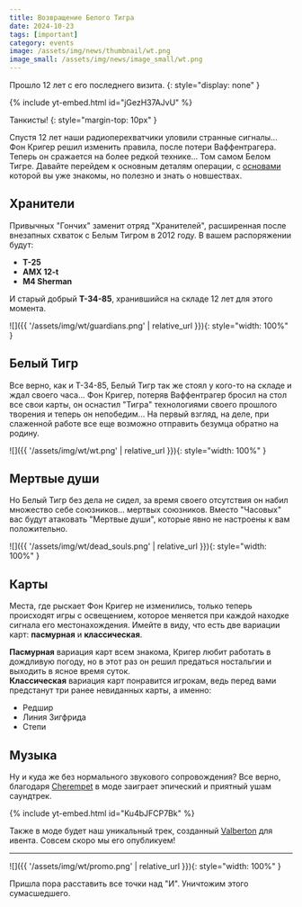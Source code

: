 ```yaml
---
title: Возвращение Белого Тигра
date: 2024-10-23
tags: [important]
category: events
image: /assets/img/news/thumbnail/wt.png
image_small: /assets/img/news/image_small/wt.png
---
```


Прошло 12 лет с его последнего визита.
{: style="display: none" }

{% include yt-embed.html id="jGezH37AJvU" %}

Танкисты!
{: style="margin-top: 10px" }

Спустя 12 лет наши радиоперехватчики уловили странные сигналы... Фон Кригер решил изменить правила, после потери Ваффентрагера. Теперь он сражается на более редкой технике... Том самом Белом Тигре. Давайте перейдем к основным деталям операции, с [основами](https://tanki.su/ru/content/guide/game-events-rules/waffentrager/) которой вы уже знакомы, но полезно и знать о новшествах.

## Хранители

Привычных "Гончих" заменит отряд "Хранителей", расширенная после внезапных схваток с Белым Тигром в 2012 году. В вашем распоряжении будут:

- **T-25**
- **AMX 12-t**
- **M4 Sherman**

И старый добрый **Т-34-85**, хранившийся на складе 12 лет для этого момента.

![]({{ '/assets/img/wt/guardians.png' | relative_url }}){: style="width: 100%" }

## Белый Тигр

Все верно, как и Т-34-85, Белый Тигр так же стоял у кого-то на складе и ждал своего часа... Фон Кригер, потеряв Ваффентрагер бросил на стол все свои карты, он оснастил "Тигра" технологиями своего прошлого творения и теперь он непобедим... На первый взгляд, на деле, при слаженной работе все еще возможно отправить безумца обратно на родину.

![]({{ '/assets/img/wt/wt.png' | relative_url }}){: style="width: 100%" }

## Мертвые души

Но Белый Тигр без дела не сидел, за время своего отсутствия он набил множество себе союзников... мертвых союзников. Вместо "Часовых" вас будут атаковать "Мертвые души", которые явно не настроены к вам положительно.

![]({{ '/assets/img/wt/dead_souls.png' | relative_url }}){: style="width: 100%" }

## Карты

Места, где рыскает Фон Кригер не изменились, только теперь происходят игры с освещением, которое меняется при каждой находке сигнала его местонахождения. Имейте в виду, что есть две вариации карт: **пасмурная** и **классическая**.

**Пасмурная** вариация карт всем знакома, Кригер любит работать в дождливую погоду, но в этот раз он решил предаться ностальгии и выходить в ясное время суток.  
**Классическая** вариация карт понравится игрокам, ведь перед вами предстанут три ранее невиданных карты, а именно:

- Редшир
- Линия Зигфрида
- Степи

## Музыка

Ну и куда же без нормального звукового сопровождения? Все верно, благодаря [Cherempet](https://www.youtube.com/@cherempett) в моде заиграет эпический и приятный ушам саундтрек.

{% include yt-embed.html id="Ku4bJFCP7Bk" %}  

Также в моде будет наш уникальный трек, созданный [Valberton](https://www.youtube.com/@valberton) для ивента. Совсем скоро мы его опубликуем!

---

![]({{ '/assets/img/wt/promo.png' | relative_url }}){: style="width: 100%" }

Пришла пора расставить все точки над "И". Уничтожим этого сумасшедшего.